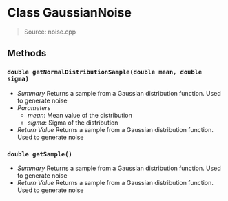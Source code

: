 # Class GaussianNoise
> Source: noise.cpp
## Methods
### `double getNormalDistributionSample(double mean, double sigma)`
* *Summary*
  Returns a sample from a Gaussian distribution function. Used to generate noise
* *Parameters*
  * _mean_: Mean value of the distribution
  * _sigma_: Sigma of the distribution
* *Return Value*
  Returns a sample from a Gaussian distribution function. Used to generate noise
### `double getSample()`
* *Summary*
  Returns a sample from a Gaussian distribution function. Used to generate noise
* *Return Value*
  Returns a sample from a Gaussian distribution function. Used to generate noise
